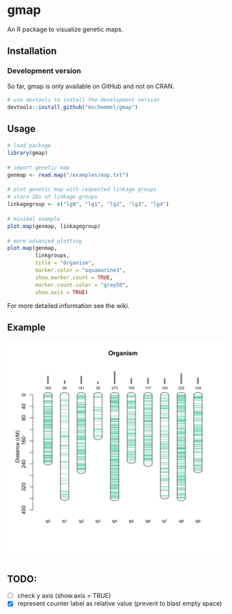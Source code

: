 # gmap
An R package to visualize genetic maps.


## Installation
### Development version
So far, gmap is only available on GitHub and not on CRAN.

```r
# use devtools to install the development version
devtools::install_github("mschemmel/gmap")
```

## Usage
```r
# load package
library(gmap)

# import genetic map
genmap <- read.map("/examples/map.txt")

# plot genetic map with requested linkage groups
# store IDs of linkage groups
linkagegroup <- c("lg0", "lg1", "lg2", "lg3", "lg4") 

# minimal example
plot.map(genmap, linkagegroup)

# more advanced plotting
plot.map(genmap,
         linkgroups, 
         title = "Organism", 
         marker.color = "aquamarine3",
         show.marker.count = TRUE,
         marker.count.color = "gray50",
         show.axis = TRUE)
```

For more detailed information see the wiki.

## Example

<p align="center">
<img src="/img/example.svg" width:"50%">
</p>

## TODO:
- [ ] check y axis (show.axis = TRUE)
- [x] represent counter label as relative value (prevent to blast empty space)
